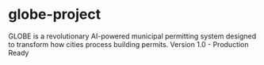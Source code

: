# globe-project
GLOBE is a revolutionary AI-powered municipal permitting system designed to transform how cities process building permits. Version 1.0 - Production Ready
